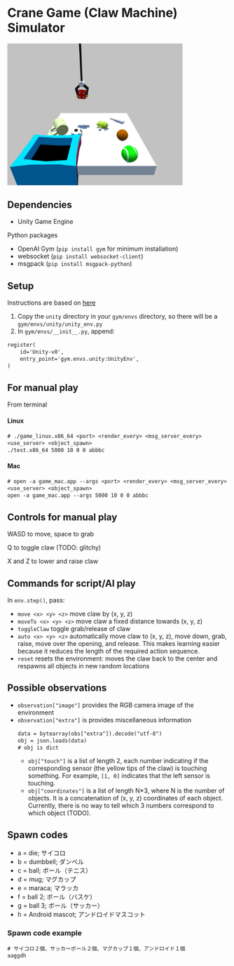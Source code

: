 # Crane Game (Claw Machine) Simulator

<img src="images/image1.png " width="400">

## Dependencies
* Unity Game Engine

Python packages
* OpenAI Gym (``pip install gym`` for minimum installation)
* websocket (``pip install websocket-client``)
* msgpack (``pip install msgpack-python``)

## Setup
Instructions are based on [here](https://github.com/openai/gym/wiki/Environments)
1. Copy the ``unity`` directory in your ``gym/envs`` directory, so there will be a ``gym/envs/unity/unity_env.py``
2. In ``gym/envs/__init__.py``, append:

```
register(
    id='Unity-v0',
    entry_point='gym.envs.unity:UnityEnv',
)
```

## For manual play
From terminal

#### Linux
```
# ./game_linux.x86_64 <port> <render_every> <msg_server_every> <use_server> <object_spawn>
./test.x86_64 5000 10 0 0 abbbc
```
#### Mac
```
# open -a game_mac.app --args <port> <render_every> <msg_server_every> <use_server> <object_spawn>
open -a game_mac.app --args 5000 10 0 0 abbbc
```

## Controls for manual play
WASD to move, space to grab

Q to toggle claw (TODO: glitchy)

X and Z to lower and raise claw

## Commands for script/AI play
In ``env.step()``, pass:
* ``move <x> <y> <z>`` move claw by (x, y, z)
* ``moveTo <x> <y> <z>`` move claw a fixed distance towards (x, y, z)
* ``toggleClaw`` toggle grab/release of claw
* ``auto <x> <y> <z>`` automatically move claw to (x, y, z), move down, grab, raise, move over the opening, and release. This makes learning easier because it reduces the length of the required action sequence.
* ``reset`` resets the environment: moves the claw back to the center and respawns all objects in new random locations

## Possible observations
* ``observation["image"]`` provides the RGB camera image of the environment
* ``observation["extra"]`` is provides miscellaneous information
  ```
  data = bytearray(obs["extra"]).decode("utf-8")
  obj = json.loads(data)
  # obj is dict
  ```
  * ``obj["touch"]`` is a list of length 2, each number indicating if the corresponding sensor (the yellow tips of the claw) is touching something. For example, ``[1, 0]`` indicates that the left sensor is touching.
  * ``obj["coordinates"]`` is a list of length N*3, where N is the number of objects. It is a concatenation of (x, y, z) coordinates of each object. Currently, there is no way to tell which 3 numbers correspond to which object (TODO).

## Spawn codes
* a = die; サイコロ
* b = dumbbell; ダンベル
* c = ball; ボール（テニス）
* d = mug; マグカップ
* e = maraca; マラッカ
* f = ball 2; ボール（バスケ）
* g = ball 3; ボール（サッカー）
* h = Android mascot; アンドロイドマスコット

### Spawn code example
```
# サイコロ２個、サッカーボール２個、マグカップ１個、アンドロイド１個
aaggdh
```
